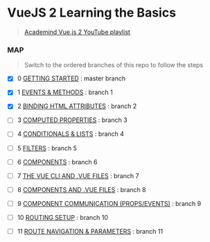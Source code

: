 # VueJS 2 Learning the Basics 

> [Academind Vue.js 2 YouTube playlist](https://www.youtube.com/playlist?list=PL55RiY5tL51p-YU-Uw90qQH419BM4Iz07)

### MAP

> Switch to the ordered branches of this repo to follow the steps

- [x] 0 [GETTING STARTED](https://www.youtube.com/watch?v=nyJSd6V2DRI&list=PL55RiY5tL51p-YU-Uw90qQH419BM4Iz07&index=2&t=0s)  : master branch
- [x] 1 [EVENTS & METHODS](https://www.youtube.com/watch?v=8gkT_yWvP3c&list=PL55RiY5tL51p-YU-Uw90qQH419BM4Iz07&index=3&t=0s) : branch 1
- [x] 2 [BINDING HTML ATTRIBUTES](https://www.youtube.com/watch?v=N198LSY_jTw&list=PL55RiY5tL51p-YU-Uw90qQH419BM4Iz07&index=4&t=0s) : branch 2
- [ ] 3 [COMPUTED PROPERTIES](https://www.youtube.com/watch?v=cx2WnT_sckA&list=PL55RiY5tL51p-YU-Uw90qQH419BM4Iz07&index=5&t=0s) : branch 3
- [ ] 4 [CONDITIONALS & LISTS](https://www.youtube.com/watch?v=sI_vgLd_CyU&list=PL55RiY5tL51p-YU-Uw90qQH419BM4Iz07&index=6&t=0s) : branch 4
- [ ] 5 [FILTERS](https://www.youtube.com/watch?v=Dh0E9aaedEA&list=PL55RiY5tL51p-YU-Uw90qQH419BM4Iz07&index=7&t=0s) : branch 5
- [ ] 6 [COMPONENTS](https://www.youtube.com/watch?v=kskV1q4iokk&list=PL55RiY5tL51p-YU-Uw90qQH419BM4Iz07&index=8&t=0s) : branch 6
- [ ] 7 [THE VUE CLI AND .VUE FILES](https://www.youtube.com/watch?v=6noJ0dlG7jM&list=PL55RiY5tL51p-YU-Uw90qQH419BM4Iz07&index=9&t=0s) : branch 7
- [ ] 8 [COMPONENTS AND .VUE FILES](https://www.youtube.com/watch?v=FWQSuskE5UA&list=PL55RiY5tL51p-YU-Uw90qQH419BM4Iz07&index=10&t=0s) : branch 8
- [ ] 9 [COMPONENT COMMUNICATION (PROPS/EVENTS)](https://www.youtube.com/watch?v=PPmg7ntQjzc&list=PL55RiY5tL51p-YU-Uw90qQH419BM4Iz07&index=11&t=0s) : branch 9
- [ ] 10 [ROUTING SETUP](https://www.youtube.com/watch?v=4lk9-PYensI&list=PL55RiY5tL51p-YU-Uw90qQH419BM4Iz07&index=12&t=0s) : branch 10
- [ ] 11 [ROUTE NAVIGATION & PARAMETERS](https://www.youtube.com/watch?v=ZYzAwFi5Xzo&list=PL55RiY5tL51p-YU-Uw90qQH419BM4Iz07&index=13&t=0s) : branch 11

